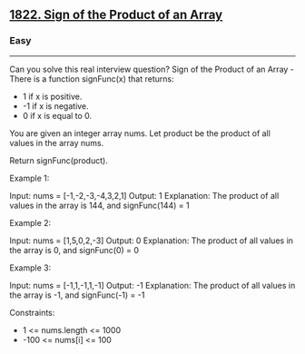 <h2><a href="https://leetcode.com/problems/sign-of-the-product-of-an-array/">1822. Sign of the Product of an Array</a></h2><h3>Easy</h3><hr>Can you solve this real interview question? Sign of the Product of an Array - There is a function signFunc(x) that returns:

- 1 if x is positive.
- -1 if x is negative.
- 0 if x is equal to 0.

You are given an integer array nums. Let product be the product of all values in the array nums.

Return signFunc(product).

Example 1:

Input: nums = [-1,-2,-3,-4,3,2,1]
Output: 1
Explanation: The product of all values in the array is 144, and signFunc(144) = 1

Example 2:

Input: nums = [1,5,0,2,-3]
Output: 0
Explanation: The product of all values in the array is 0, and signFunc(0) = 0

Example 3:

Input: nums = [-1,1,-1,1,-1]
Output: -1
Explanation: The product of all values in the array is -1, and signFunc(-1) = -1

Constraints:

- 1 <= nums.length <= 1000
- -100 <= nums[i] <= 100
